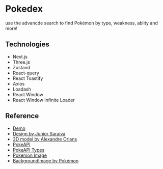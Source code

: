 # Pokedex

use the advancde search to find Pokémon by type, weakness, ablity and more!

## Technologies

- Next.js
- Three.js
- Zustand
- React-query
- React Toastify
- Axios
- Loadash
- React Window
- React Window Infinite Loader

## Reference

- [Demo](https://pokedex-danah.vercel.app/)
- [Design by Junior Saraiva](https://dribbble.com/shots/20557553-Pokedex-Pokemon-App-v2/)
- [3D model by Alexandre Orlans](https://sketchfab.com/3d-models/pokedex-cf6b009e98d3488dab40795fe4d29b52/)
- [PokeAPI](https://pokeapi.co/)
- [PokeAPI Types](https://github.com/Gabb-c/pokenode-ts)
- [Pokemon Image](https://github.com/PokeAPI/sprites/)
- [BackgroundImage by Pokémon](https://www.pokemon.com/us/pokemon-virtual-backgrounds/)
